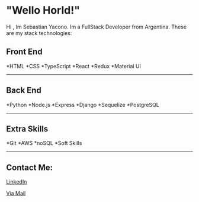 # "Wello Horld!" 
Hi , Im Sebastian Yacono. Im a FullStack Developer from Argentina.
These are my stack technologies:

<h2>Front End</h2>
*HTML
*CSS
*TypeScript
*React
*Redux
*Material UI

<hr>

<h2>Back End</h2>
*Python
*Node.js
*Express
*Django
*Sequelize
*PostgreSQL

<hr>

<h2>Extra Skills</h2>
*Git
*AWS
*noSQL 
*Soft Skills

<hr>

<h2>Contact Me:</h2>
<a href="https://www.linkedin.com/in/sebastian-yacono/">LinkedIn</a>

<a href="mailto:sebastian.yacono@gmail.com">Via Mail</a>
